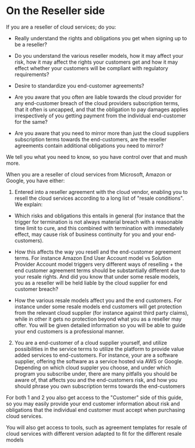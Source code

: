 # On the Reseller side

If you are a reseller of cloud services; do you:

-   Really understand the rights and obligations you get when signing up
    to be a reseller?

-   Do you understand the various reseller models, how it may affect
    your risk, how it may affect the rights your customers get and how
    it may effect whether your customers will be compliant with
    regulatory requirements?

-   Desire to standardize you end-customer agreements?

-   Are you aware that you often are liable towards the cloud provider
    for any end-customer breach of the cloud providers subscription
    terms, that it often is uncapped, and that the obligation to pay
    damages applies irrespectively of you getting payment from the
    individual end-customer for the same?

-   Are you aware that you need to mirror more than just the cloud
    suppliers subscription terms towards the end-customers, are the
    reseller agreements contain additional obligations you need to
    mirror?

We tell you what you need to know, so you have control over that and
mush more.

When you are a reseller of cloud services from Microsoft, Amazon or
Google, you have either:

1) Entered into a reseller agreement with the cloud vendor, enabling
you to resell the cloud services according to a long list of "resale
conditions". We explain:

- Which risks and obligations this entails in general (for instance
that the trigger for termination is not always material breach with a
reasonable time limit to cure, and this combined with termination with
immediately effect, may cause risk of business continuity for you and
your end-customers).

- How this affects the way you resell and the end-customer agreement
terms. For instance Amazon End User Account model vs Solution Provider
Account model triggers very different ways of reselling + the end
customer agreement terms should be substantially different due to your
resale rights. And did you know that under some resale models, you as a
reseller will be held liable by the cloud supplier for end customer
breach?

- How the various resale models affect you and the end customers. For
instance under some resale models end customers will get protection from
the relevant cloud supplier (for instance against third party claims),
while in other it gets no protection beyond what you as a reseller may
offer. You will be given detailed information so you will be able to
guide your end customers is a professional manner.

2) You are a end-customer of a cloud supplier yourself, and utilize
possibilities in the service terms to utilize the platform to provide
value added services to end-customers. For instance, your are a software
supplier, offering the software as a service hosted via AWS or Google.
Depending on which cloud suppler you choose, and under which program you
subscribe under, there are many pitfalls you should be aware of, that
affects you and the end-customers risk, and how you should phrase you
own subscription terms towards the end-customers

For both 1 and 2 you also get access to the "Customer" side of this
guide, so you may easily provide your end customer information about
risk and obligations that the individual end customer must accept when
purchasing cloud services.

You will also get access to tools, such as agreement templates for
resale of cloud services with different version adapted to fit for the
different resale models

